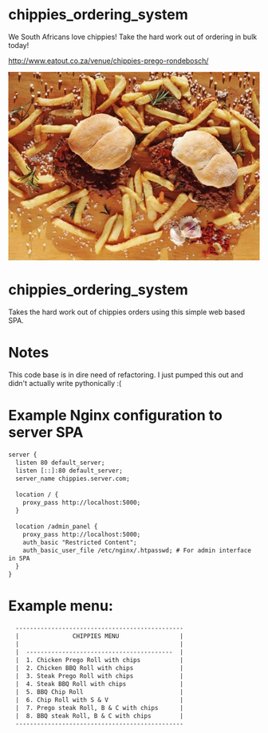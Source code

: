 # chippies_ordering_system

We South Africans love chippies! Take the hard work out of ordering in bulk today!

http://www.eatout.co.za/venue/chippies-prego-rondebosch/

![yummy!](img/Prego-Steak-Roll-Chippies-featured-image.jpg)

# chippies_ordering_system

Takes the hard work out of chippies orders using this simple web based SPA.

# Notes

This code base is in dire need of refactoring. I just pumped this out and didn't actually write pythonically :(

# Example Nginx configuration to server SPA 

```
server {
  listen 80 default_server;
  listen [::]:80 default_server;
  server_name chippies.server.com;

  location / { 
    proxy_pass http://localhost:5000;
  }

  location /admin_panel {
    proxy_pass http://localhost:5000;
    auth_basic "Restricted Content";
    auth_basic_user_file /etc/nginx/.htpasswd; # For admin interface in SPA
  }
}
```

# Example menu:
```
  -----------------------------------------------
  |               CHIPPIES MENU                 |
  |                                             |
  |  -----------------------------------------  |
  |  1. Chicken Prego Roll with chips           |
  |  2. Chicken BBQ Roll with chips             |
  |  3. Steak Prego Roll with chips             |
  |  4. Steak BBQ Roll with chips               |
  |  5. BBQ Chip Roll                           |
  |  6. Chip Roll with S & V                    |
  |  7. Prego steak Roll, B & C with chips      |
  |  8. BBQ steak Roll, B & C with chips        |
  -----------------------------------------------
  
```


